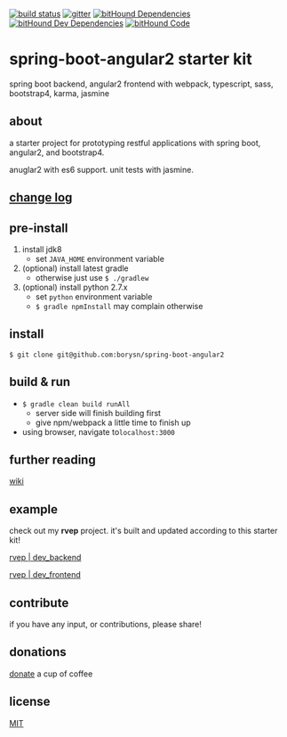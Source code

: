 [![build status](https://travis-ci.org/krehator21/springboot-angular2-showtime.svg?branch=master)](https://travis-ci.org/krehator21/springboot-angular2-showtime)
[![gitter](https://badges.gitter.im/borysn/spring-boot-angular2.svg)](https://gitter.im/borysn/spring-boot-angular2?utm_source=badge&utm_medium=badge&utm_campaign=pr-badge)
[![bitHound Dependencies](https://www.bithound.io/github/krehator21/springboot-angular2-showtime/badges/dependencies.svg)](https://www.bithound.io/github/krehator21/springboot-angular2-showtime/master/dependencies/npm)
[![bitHound Dev Dependencies](https://www.bithound.io/github/krehator21/springboot-angular2-showtime/badges/devDependencies.svg)](https://www.bithound.io/github/krehator21/springboot-angular2-showtime/master/dependencies/npm)
[![bitHound Code](https://www.bithound.io/github/krehator21/springboot-angular2-showtime/badges/code.svg)](https://www.bithound.io/github/krehator21/springboot-angular2-showtime)



# spring-boot-angular2 starter kit

spring boot backend, angular2 frontend with webpack, typescript, sass, bootstrap4, karma, jasmine

## about

a starter project for prototyping restful applications with spring boot, angular2, and bootstrap4.

anuglar2 with es6 support. unit tests with jasmine.

## [change log](https://github.com/borysn/spring-boot-angular2/blob/master/CHANGELOG.md)

## pre-install

1. install jdk8
    - set `JAVA_HOME` environment variable
1. (optional) install latest gradle
    - otherwise just use `$ ./gradlew`
1. (optional) install python 2.7.x
    - set `python` environment variable
    - `$ gradle npmInstall` may complain otherwise

## install

`$ git clone git@github.com:borysn/spring-boot-angular2`

## build & run

* `$ gradle clean build runAll`
    - server side will finish building first
    - give npm/webpack a little time to finish up
* using browser, navigate to`localhost:3000`

## further reading

[wiki](https://github.com/borysn/spring-boot-angular2/wiki)

## example

check out my **rvep** project. it's built and updated according to this starter kit!

[rvep | dev_backend](https://github.com/rvep/dev_backend)

[rvep | dev_frontend](https://github.com/rvep/dev_frontend)

## contribute

if you have any input, or contributions, please share!

## donations
[donate](https://www.paypal.me/BorysNiewiadomski) a cup of coffee

## license
[MIT](/LICENSE)
